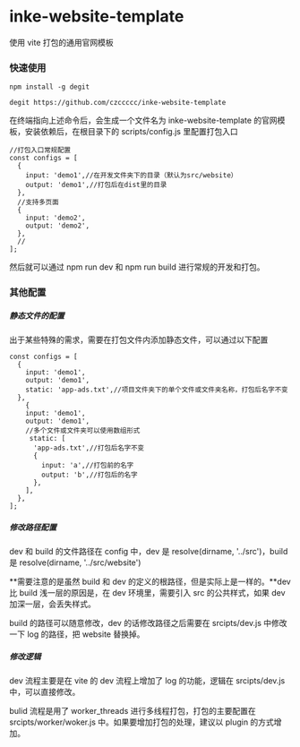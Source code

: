 # inke-website-template

使用 vite 打包的通用官网模板

### 快速使用

```
npm install -g degit

degit https://github.com/czccccc/inke-website-template
```

在终端指向上述命令后，会生成一个文件名为 inke-website-template 的官网模板，安装依赖后，在根目录下的 scripts/config.js 里配置打包入口

```
//打包入口常规配置
const configs = [
  {
    input: 'demo1',//在开发文件夹下的目录（默认为src/website）
    output: 'demo1',//打包后在dist里的目录
  },
  //支持多页面
  {
    input: 'demo2',
    output: 'demo2',
  },
  //
];
```

然后就可以通过 npm run dev 和 npm run build 进行常规的开发和打包。

### 其他配置

##### 静态文件的配置

出于某些特殊的需求，需要在打包文件内添加静态文件，可以通过以下配置

```
const configs = [
  {
    input: 'demo1',
    output: 'demo1',
    static: 'app-ads.txt',//项目文件夹下的单个文件或文件夹名称，打包后名字不变
  },
    {
    input: 'demo1',
    output: 'demo1',
    //多个文件或文件夹可以使用数组形式
     static: [
      'app-ads.txt',//打包后名字不变
      {
        input: 'a',//打包前的名字
        output: 'b',//打包后的名字
      },
    ],
  },
];
```

##### 修改路径配置

dev 和 build 的文件路径在 config 中，dev 是 resolve(dirname, '../src')，build 是 resolve(dirname, '../src/website')

**需要注意的是虽然 build 和 dev 的定义的根路径，但是实际上是一样的。**dev 比 build 浅一层的原因是，在 dev 环境里，需要引入 src 的公共样式，如果 dev 加深一层，会丢失样式。

build 的路径可以随意修改，dev 的话修改路径之后需要在 srcipts/dev.js 中修改一下 log 的路径，把 website 替换掉。

##### 修改逻辑

dev 流程主要是在 vite 的 dev 流程上增加了 log 的功能，逻辑在 srcipts/dev.js 中，可以直接修改。

bulid 流程是用了 worker_threads 进行多线程打包，打包的主要配置在 srcipts/worker/woker.js 中。如果要增加打包的处理，建议以 plugin 的方式增加。

